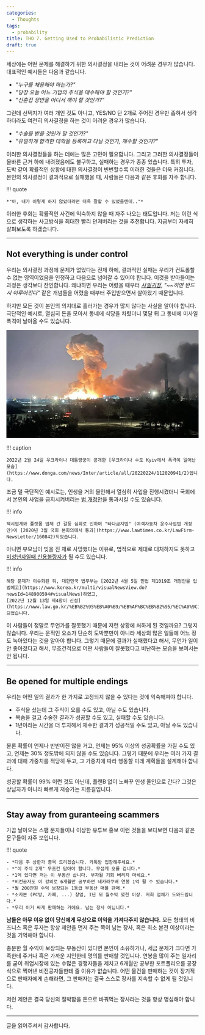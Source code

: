```yaml
---
categories:
  - Thoughts
tags:
  - probability
title: THO 7. Getting Used to Probabilistic Prediction
draft: true
---
```


세상에는 어떤 문제를 해결하기 위한 의사결정을 내리는 것이 어려운 경우가 많습니다.
대표적인 예시들은 다음과 같습니다.

- *"누구를 채용해야 하는가?"*
- *"당장 오늘 어느 기업의 주식을 매수해야 할 것인가?"*
- *"신혼집 장만을 어디서 해야 할 것인가?"*

그런데 선택지가 여러 개인 것도 아니고, YES/NO 단 2개로 주어진 경우만 좁혀서 생각하더라도 여전히 의사결정을 하는 것이 어려운 경우가 많습니다.

- *"수술을 받을 것인가 말 것인가?"*
- *"유일하게 합격한 대학을 등록하고 다닐 것인가, 재수할 것인가?"*

이러한 의사결정들을 하는 데에는 많은 고민이 필요합니다.
그리고 그러한 의사결정들이 올바른 근거 하에 내려졌음에도 불구하고, 실패하는 경우가 종종 있습니다.
특히 투자, 도박 같이 확률적인 상황에 대한 의사결정이 빈번할수록 이러한 것들은 더욱 커집니다.
본인의 의사결정이 결과적으로 실패했을 때, 사람들은 다음과 같은 후회를 자주 합니다.

!!! quote

    *"아, 내가 이렇게 하지 않았더라면 더욱 잘할 수 있었을텐데.."*

이러한 후회는 확률적인 사건에 익숙하지 않을 때 자주 나오는 태도입니다.
저는 이런 식으로 생각하는 사고방식을 최대한 빨리 던져버리는 것을 추천합니다.
지금부터 자세히 살펴보도록 하겠습니다.

<!-- more -->
---

## Not everything is under control

우리는 의사결정 과정에 문제가 없었다는 전제 하에, 결과적인 실패는 우리가 컨트롤할 수 없는 영역이었음을 인정하고 다음으로 넘어갈 수 있어야 합니다.
이것을 받아들이는 과정은 생각보다 잔인합니다.
왜냐하면 우리는 어렸을 때부터 [*사필귀정*](https://ko.wiktionary.org/wiki/%EC%82%AC%ED%95%84%EA%B7%80%EC%A0%95), *"~~하면 반드시 이루어진다"* 같은 개념들을 어렸을 때부터 주입받으면서 살아왔기 때문입니다.

하지만 모든 것이 본인의 의지대로 흘러가는 경우가 많지 않다는 사실을 알아야 합니다.
극단적인 예시로, 열심히 돈을 모아서 동네에 식당을 차렸더니 몇달 뒤 그 동네에 미사일 폭격이 날아올 수도 있습니다.

![img](/assets/posts/tho/probprediction/kyiv_bomb.jpg)

!!! caption

    2022년 2월 24일 우크라이나 대통령궁이 공개한 [우크라이나 수도 Kyiv에서 폭격이 일어난 모습](https://www.donga.com/news/Inter/article/all/20220224/112020941/2)입니다.

조금 덜 극단적인 예시로는, 인생을 거의 올인해서 열심히 사업을 진행시켰더니 국회에서 본인의 사업을 금지시켜버리는 [법 개정안](https://www.law.go.kr/%EB%B2%95%EB%A0%B9/%EC%97%AC%EA%B0%9D%EC%9E%90%EB%8F%99%EC%B0%A8%20%EC%9A%B4%EC%88%98%EC%82%AC%EC%97%85%EB%B2%95%20%EC%8B%9C%ED%96%89%EA%B7%9C%EC%B9%99)을 통과시킬 수도 있습니다.

!!! info

    택시업계와 플랫폼 업체 간 갈등 심화로 인하여 "타다금지법" (여객자동차 운수사업법 개정안)이 [2020년 3월 국회 본회의에서 통과](https://www.lawtimes.co.kr/LawFirm-NewsLetter/160842)되었습니다.

아니면 부모님이 빚을 진 채로 사망했다는 이유로, 법적으로 제대로 대처하지도 못하고 [미성년자일때 신용불량자가](https://www.mk.co.kr/news/society/10280247) 될 수도 있습니다.

!!! info

    해당 문제가 이슈화된 뒤, 대한민국 법무부는 [2022년 4월 5일 민법 제1019조 개정안을 입법예고](https://www.korea.kr/multi/visualNewsView.do?newsId=148900594#visualNews)하였고,
    [2022년 12월 13일 제4항이 신설](https://www.law.go.kr/%EB%B2%95%EB%A0%B9/%EB%AF%BC%EB%B2%95/%EC%A0%9C1019%EC%A1%B0/)되었습니다.

이 사람들이 정말로 무언가를 잘못했기 때문에 저런 상황에 처하게 된 것일까요?
그렇지 않습니다.
우리는 운적인 요소가 단순히 도박뿐만이 아니라 세상의 많은 일들에 어느 정도 녹아있다는 것을 알아야 합니다.
그렇기 때문에 결과가 실패했다고 해서, 무언가 일이 안 좋아졌다고 해서, 무조건적으로 어떤 사람들이 잘못했다고 비난하는 모습을 보여서는 안 됩니다.

---

## Be opened for multiple endings

우리는 어떤 일의 결과가 한 가지로 고정되지 않을 수 있다는 것에 익숙해져야 합니다.

- 주식을 샀는데 그 주식이 오를 수도 있고, 아닐 수도 있습니다.
- 목숨을 걸고 수술한 결과가 성공할 수도 있고, 실패할 수도 있습니다.
- 1년이라는 시간을 더 투자해서 재수한 결과가 성공적일 수도 있고, 아닐 수도 있습니다.

물론 확률이 언제나 반반이진 않을 거고, 언제는 95% 이상의 성공확률을 가질 수도 있고, 언제는 30% 정도밖에 되지 않을 수도 있습니다.
그렇기 때문에 우리는 여러 가지 결과에 대해 가중치를 적당히 두고, 그 가중치에 따라 행동할 미래 계획들을 설계해야 합니다.

성공할 확률이 99% 이런 것도 아닌데, 플랜B 없이 노빠꾸 인생 올인으로 간다?
그것은 상남자가 아니라 빠르게 저승가는 지름길입니다.

---

## Stay away from guranteeing scammers

가끔 날아오는 스팸 문자들이나 이상한 유투브 홍보 이런 것들을 보다보면 다음과 같은 문구들이 자주 보입니다.

!!! quote

    - *다음 주 상한가 종목 드리겠습니다. 카톡방 입장해주세요.*
    - *"이 주식 2개" 무조건 담아야 합니다. 무섭게 오를 겁니다.*
    - *1억 있다면 저는 이 부동산 삽니다. 부자될 기회 버리지 마세요.*
    - *비전공자도 이 강의로 6개월만 공부하면 네카라쿠배 연봉 1억 될 수 있습니다.*
    - *월 200만원 수익 보장되는 1등급 부동산 매물 판매.*
    - *소자본 (PC방, 카페, ...) 창업, 1년 뒤 월수익 몇천 이상. 저희 업체가 도와드립니다.*
    - *우리 이거 싸게 판매하는 거에요. 남는 장사 아닙니다.*

**남들은 아무 이유 없이 당신에게 무상으로 이익을 가져다주지 않습니다.** 모든 형태의 비즈니스 혹은 투자는 항상 제안을 먼저 주는 쪽이 남는 장사, 혹은 최소 본전 이상이라는 것을 기억해야 합니다.

충분한 월 수익이 보장되는 부동산이 있다면 본인이 소유하거나, 세금 문제가 크다면 가족한테 주거나 혹은 가까운 지인한테 명의를 판매할 것입니다.
연봉을 많이 주는 일자리를 굳이 취업시장에 있는 수많은 경쟁자들을 제치고 6개월만 공부한 포트폴리오를 공장식으로 찍어낸 비전공자들한테 줄 이유가 없습니다.
어떤 물건을 판매하는 것이 장기적으로 판매자에게 손해라면, 그 판매자는 결국 스스로 장사를 지속할 수 없게 될 것입니다.

저런 제안은 결국 당신의 절박함을 돈으로 바꿔먹는 장사라는 것을 항상 명심해야 합니다.

---

글을 읽어주셔서 감사합니다.
